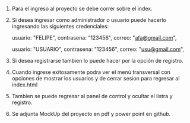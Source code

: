1. Para el ingreso al proyecto se debe correr sobre el index.
2. Si desea ingresar como administrador o usuario puede hacerlo ingresando las siguientes credenciales:


      usuario: "FELIPE",
      contrasena: "123456",
      correo: "afa@gmail.com",
    
      usuario: "USUARIO",
      contrasena: "123456",
      correo: "usu@gmail.com",
   
3. Si desea registrarse tambien lo puede hacer por la opción de registro.

4. Cuando ingrese exitosamente podra ver el menú transversal con opciones de mostrar los usuarios y de cerrar sesion para regresar al index.html

5. Tambien se puede regresar al panel de control y ocultar el listra y registro.

6. Se adjunta MockUp del proyecto en pdf y power point en github.